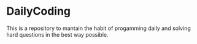 # DailyCoding
This is a repository to mantain the habit of progamming daily and solving hard questions in the best way possible.